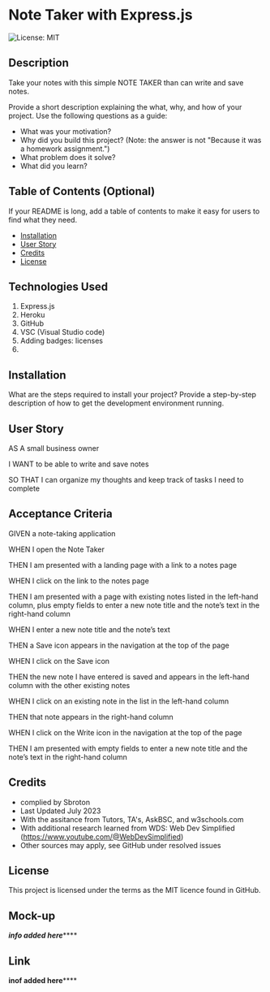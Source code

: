 # Note Taker with Express.js

![License: MIT](https://img.shields.io/badge/License-MIT-yellow.svg)

## Description

Take your notes with this simple NOTE TAKER than can write and save notes.

Provide a short description explaining the what, why, and how of your project. Use the following questions as a guide:

- What was your motivation?
- Why did you build this project? (Note: the answer is not "Because it was a homework assignment.")
- What problem does it solve?
- What did you learn?

## Table of Contents (Optional)

If your README is long, add a table of contents to make it easy for users to find what they need.

- [Installation](#installation)
- [User Story](#user-story)
- [Credits](#credits)
- [License](#license)


## Technologies Used
1.  Express.js
2.  Heroku
3. GitHub
4. VSC (Visual Studio code)
5. Adding badges: licenses
6. 
## Installation

What are the steps required to install your project? Provide a step-by-step description of how to get the development environment running.

## User Story
AS A small business owner

I WANT to be able to write and save notes

SO THAT I can organize my thoughts and keep track of tasks I need to complete

## Acceptance Criteria
GIVEN a note-taking application

WHEN I open the Note Taker

THEN I am presented with a landing page with a link to a notes page

WHEN I click on the link to the notes page

THEN I am presented with a page with existing notes listed in the left-hand column, plus empty fields to enter a new note title and the note’s text in the right-hand column

WHEN I enter a new note title and the note’s text

THEN a Save icon appears in the navigation at the top of the page

WHEN I click on the Save icon

THEN the new note I have entered is saved and appears in the left-hand column with the other existing notes

WHEN I click on an existing note in the list in the left-hand column

THEN that note appears in the right-hand column

WHEN I click on the Write icon in the navigation at the top of the page

THEN I am presented with empty fields to enter a new note title and the note’s text in the right-hand column


## Credits

* complied by Sbroton
* Last Updated July 2023
* With the assitance from Tutors, TA's, AskBSC, and w3schools.com
* With additional research learned from WDS: Web Dev Simplified (https://www.youtube.com/@WebDevSimplified)
* Other sources may apply, see GitHub under resolved issues

## License
This project is licensed under the terms as the MIT licence found in GitHub.

## Mock-up
*****************info added here*********************

## Link
****************inof added here********************
